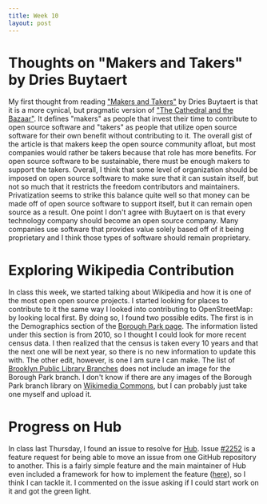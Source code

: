 ```yaml
---
title: Week 10
layout: post
---
```


# Thoughts on "Makers and Takers" by Dries Buytaert

My first thought from reading ["Makers and Takers"](https://dri.es/balancing-makers-and-takers-to-scale-and-sustain-open-source) by Dries Buytaert is that it is a more cynical, but pragmatic version of ["The Cathedral and the Bazaar"](http://www.catb.org/~esr/writings/cathedral-bazaar/cathedral-bazaar/index.html). It defines "makers" as people that invest their time to contribute to open source software and "takers" as people that utilize open source software for their own benefit without contributing to it. The overall gist of the article is that makers keep the open source community afloat, but most companies would rather be takers because that role has more benefits. For open source software to be sustainable, there must be enough makers to support the takers. Overall, I think that some level of organization should be imposed on open source software to make sure that it can sustain itself, but not so much that it restricts the freedom contributors and maintainers. Privatization seems to strike this balance quite well so that money can be made off of open source software to support itself, but it can remain open source as a result. One point I don't agree with Buytaert on is that every technology company should become an open source company. Many companies use software that provides value solely based off of it being proprietary and I think those types of software should remain proprietary.

# Exploring Wikipedia Contribution

In class this week, we started talking about Wikipedia and how it is one of the most open open source projects. I started looking for places to contribute to it the same way I looked into contributing to OpenStreetMap: by looking local first. By doing so, I found two possible edits. The first is in the Demographics section of the [Borough Park page](https://en.wikipedia.org/wiki/Borough_Park,_Brooklyn). The information listed under this section is from 2010, so I thought I could look for more recent census data. I then realized that the census is taken every 10 years and that the next one will be next year, so there is no new information to update this with. The other edit, however, is one I am sure I can make. The list of [Brooklyn Public Library Branches](https://en.wikipedia.org/wiki/List_of_Brooklyn_Public_Library_branches) does not include an image for the Borough Park branch. I don't know if there are any images of the Borough Park branch library on [Wikimedia Commons](https://commons.wikimedia.org/wiki/Main_Page), but I can probably just take one myself and upload it.

# Progress on Hub

In class last Thursday, I found an issue to resolve for [Hub](https://github.com/github/hub). Issue [#2252](https://github.com/github/hub/issues/2252) is a feature request for being able to move an issue from one GitHub repository to another. This is a fairly simple feature and the main maintainer of Hub even included a framework for how to implement the feature ([here](https://github.com/mislav/hub-api-utils/blob/master/bin/hub-issue-transfer)), so I think I can tackle it. I commented on the issue asking if I could start work on it and got the green light.
